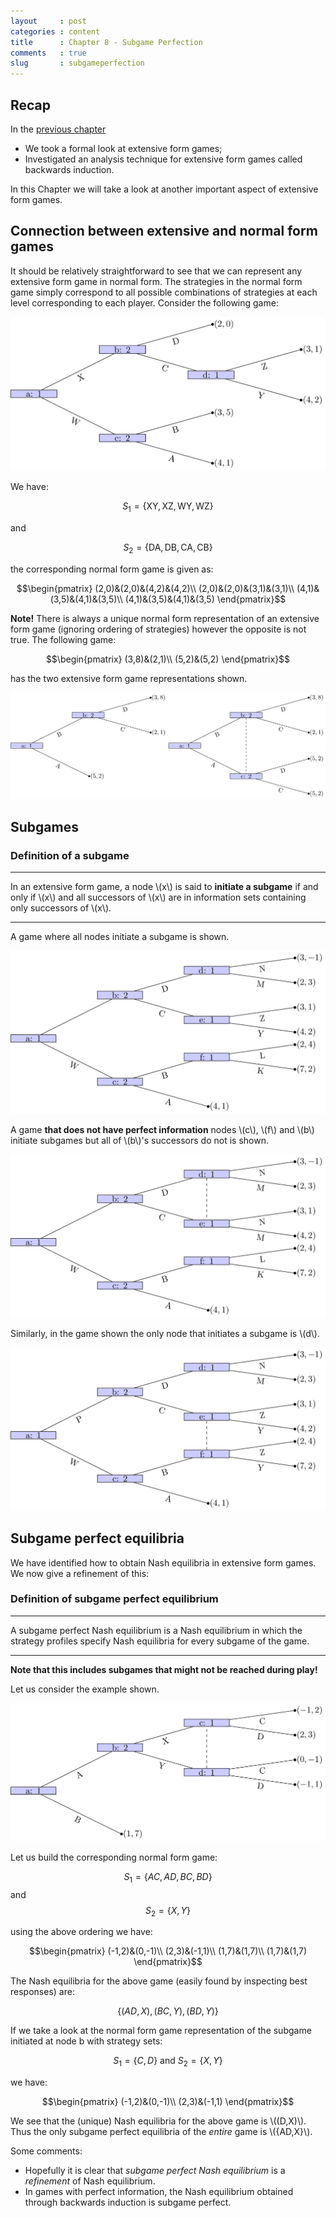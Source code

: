 ```yaml
---
layout     : post
categories : content
title      : Chapter 8 - Subgame Perfection
comments   : true
slug       : subgameperfection
---
```


## Recap

In the [previous chapter]({{site.baseurl}}/Content/Chapter_07-Extensive_form_games_and_backwards_induction)

- We took a formal look at extensive form games;
- Investigated an analysis technique for extensive form games called backwards induction.

In this Chapter we will take a look at another important aspect of extensive form games.

## Connection between extensive and normal form games

It should be relatively straightforward to see that we can represent any extensive form game in normal form. The strategies in the normal form game simply correspond to all possible combinations of strategies at each level corresponding to each player.
Consider the following game:

![An extensive form game.\label{L07-img09}](images/L07-img09.png)

We have:

$$S_1=\{\text{XY},\text{XZ},\text{WY},\text{WZ}\}$$

and

$$S_2=\{\text{DA},\text{DB},\text{CA},\text{CB}\}$$

the corresponding normal form game is given as:

$$\begin{pmatrix}
(2,0)&(2,0)&(4,2)&(4,2)\\
(2,0)&(2,0)&(3,1)&(3,1)\\
(4,1)&(3,5)&(4,1)&(3,5)\\
(4,1)&(3,5)&(4,1)&(3,5)
\end{pmatrix}$$

**Note!** There is always a unique normal form representation of an extensive form game (ignoring ordering of strategies) however the opposite is not true. The following game:

$$\begin{pmatrix}
(3,8)&(2,1)\\
(5,2)&(5,2)
\end{pmatrix}$$

has the two extensive form game representations shown.

![Two extensive form games corresponding to the same extensive form game.\label{L08-img04}](images/L08-img04.png)

## Subgames

### Definition of a subgame

---

In an extensive form game, a node \\(x\\) is said to **initiate a subgame** if and only if \\(x\\) and all successors of \\(x\\) are in information sets containing only successors of \\(x\\).

---

A game where all nodes initiate a subgame is shown.

![All nodes initiate a subgame.\label{L08-img01}](images/L08-img01.png)

A game **that does not have perfect information** nodes \\(c\\), \\(f\\) and \\(b\\) initiate subgames but all of \\(b\\)'s successors do not is shown.

![Nodes c,f and b initiate a subgame.\label{L08-img02}](images/L08-img02.png)

Similarly, in the game shown the only node that initiates a subgame is \\(d\\).

![Node d initiates a subgame.\label{L08-img03}](images/L08-img03.png)

## Subgame perfect equilibria

We have identified how to obtain Nash equilibria in extensive form games. We now give a refinement of this:

### Definition of subgame perfect equilibrium

---

A subgame perfect Nash equilibrium is a Nash equilibrium in which the strategy profiles specify Nash equilibria for every subgame of the game.

---

**Note that this includes subgames that might not be reached during play!**

Let us consider the example shown.

![A running example of a game with subgame perfect equilibrium.\label{L08-img05}](images/L08-img05.png)

Let us build the corresponding normal form game:

$$S_1=\{AC,AD,BC,BD\}$$
and
$$S_2=\{X,Y\}$$

using the above ordering we have:

$$\begin{pmatrix}
(-1,2)&(0,-1)\\
(2,3)&(-1,1)\\
(1,7)&(1,7)\\
(1,7)&(1,7)
\end{pmatrix}$$

The Nash equilibria for the above game (easily found by inspecting best responses) are:

$$\{(AD,X),(BC,Y),(BD,Y)\}$$

If we take a look at the normal form game representation of the subgame initiated at node b with strategy sets:

$$S_1=\{C,D\}\text{ and }S_2=\{X,Y\}$$

we have:

$$\begin{pmatrix}
(-1,2)&(0,-1)\\
(2,3)&(-1,1)
\end{pmatrix}$$

We see that the (unique) Nash equilibria for the above game is \\((D,X)\\). Thus the only subgame perfect equilibria of the *entire* game is \\(\{AD,X\}\\).

Some comments:

- Hopefully it is clear that *subgame perfect Nash equilibrium* is a _refinement_ of Nash equilibrium.
- In games with perfect information, the Nash equilibrium obtained through backwards induction is subgame perfect.
